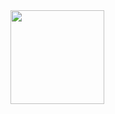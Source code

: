 <!--div-->
<div style="float:left; margin-right:40px;">
<img src="{{site.url}}/assets/images/putt.jpg" style="width:150px;"/>
</div>

<!--div class="info">
</div>
</div>
<hr style="clear:left;"/-->

